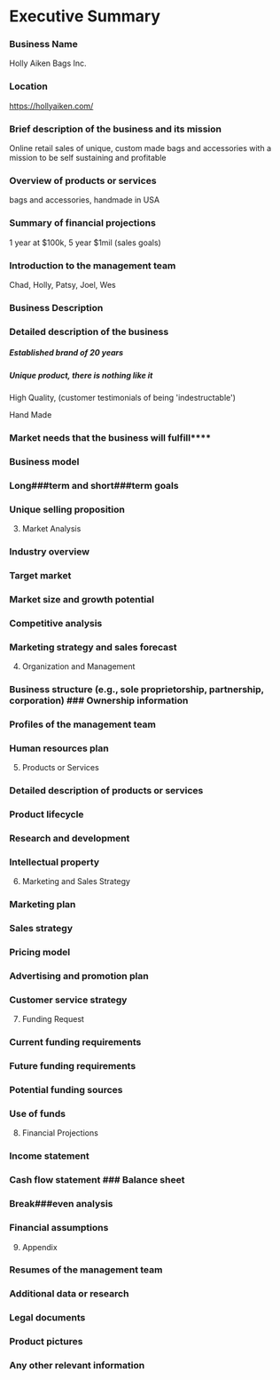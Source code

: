 # Executive Summary

### Business Name 
Holly Aiken Bags Inc.
	
### Location
https://hollyaiken.com/

###	Brief description of the business and its mission
Online retail sales of unique, custom made bags and accessories with a mission to be self sustaining and profitable

###	Overview of products or services
bags and accessories, handmade in USA

###	Summary of financial projections
1 year at $100k, 5 year $1mil (sales goals)

###	Introduction to the management team
Chad, Holly, Patsy, Joel, Wes

### Business Description
###	Detailed description of the business
##### Established brand of 20 years

##### Unique product, there is nothing like it

High Quality, (customer testimonials of being 'indestructable')

Hand Made
###	Market needs that the business will fulfill****
###	Business model
###	Long###term and short###term goals
###	Unique selling proposition
3.	Market Analysis
###	Industry overview
###	Target market
###	Market size and growth potential
###	Competitive analysis
###	Marketing strategy and sales forecast
4.	Organization and Management
###	Business structure (e.g., sole proprietorship, partnership, corporation) ### Ownership information
###	Profiles of the management team
###	Human resources plan
5.	Products or Services
###	Detailed description of products or services
###	Product lifecycle
###	Research and development
###	Intellectual property
6.	Marketing and Sales Strategy
###	Marketing plan
###	Sales strategy
###	Pricing model
###	Advertising and promotion plan
###	Customer service strategy
7.	Funding Request
###	Current funding requirements
###	Future funding requirements
###	Potential funding sources
###	Use of funds
8.	Financial Projections
###	Income statement
###	Cash flow statement ### Balance sheet
###	Break###even analysis
###	Financial assumptions
9.	Appendix
###	Resumes of the management team
###	Additional data or research
###	Legal documents
###	Product pictures
###	Any other relevant information
